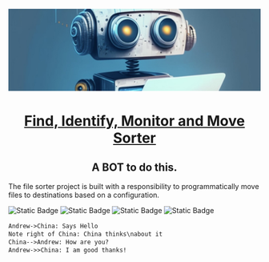 ![](images/fw_bot_bck.jpeg)

<h1><center><u>Find, Identify, Monitor and Move Sorter</u></center></h1>
<h2><center>A BOT to do this.</center></h2>
<section>
The file sorter project is built with a responsibility to programmatically move files to destinations
based on a configuration.
</section>

![Static Badge](https://img.shields.io/badge/python-%3E%3Dv3.10-blue)
![Static Badge](https://img.shields.io/badge/dependencies-up_to_date-green)
![Static Badge](https://img.shields.io/badge/dist-download-pink)
![Static Badge](https://img.shields.io/badge/release-v1.0.0-purple)

```seq
Andrew->China: Says Hello
Note right of China: China thinks\nabout it
China-->Andrew: How are you?
Andrew->>China: I am good thanks!
```
